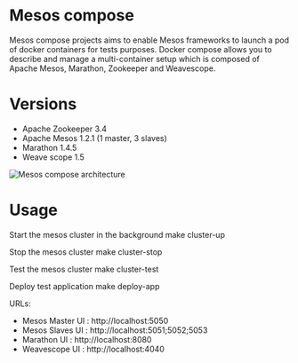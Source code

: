 # Mesos compose

Mesos compose projects aims to enable Mesos frameworks to launch a pod of docker containers for tests purposes. Docker compose allows you to describe and manage a multi-container setup which is composed of Apache Mesos, Marathon, Zookeeper and Weavescope.

# Versions

- Apache Zookeeper 3.4
- Apache Mesos 1.2.1 (1 master, 3 slaves)
- Marathon 1.4.5
- Weave scope 1.5

![Mesos compose architecture](http://imgur.com/Bci5FtU.jpg)

# Usage

Start the mesos cluster in the background
make cluster-up

Stop the mesos cluster
make cluster-stop

Test the mesos cluster
make cluster-test

Deploy test application
make deploy-app

URLs:
* Mesos Master UI : http://localhost:5050
* Mesos Slaves UI : http://localhost:5051;5052;5053
* Marathon UI : http://localhost:8080
* Weavescope UI : http://localhost:4040